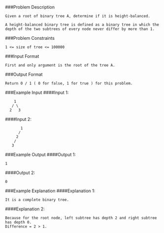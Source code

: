 ###Problem Description
```
Given a root of binary tree A, determine if it is height-balanced.

A height-balanced binary tree is defined as a binary tree in which the depth of the two subtrees of every node never differ by more than 1.
```


###Problem Constraints
```
1 <= size of tree <= 100000
```



###Input Format
```
First and only argument is the root of the tree A.
```



###Output Format
```
Return 0 / 1 ( 0 for false, 1 for true ) for this problem.
```



###Example Input
####Input 1:

```
    1
   / \
  2   3
```
####Input 2:

```
       1
      /
     2
    /
   3
```

###Example Output
####Output 1:

```
1
```
####Output 2:

```
0
```


###Example Explanation
####Explanation 1:

```
It is a complete binary tree.
```
####Explanation 2:

```
Because for the root node, left subtree has depth 2 and right subtree has depth 0.
Difference = 2 > 1. 
```